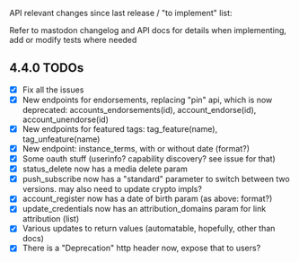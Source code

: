 API relevant changes since last release / "to implement" list:

Refer to mastodon changelog and API docs for details when implementing, add or modify tests where needed

4.4.0 TODOs
-----------
* [x] Fix all the issues
* [x] New endpoints for endorsements, replacing "pin" api, which is now deprecated: accounts_endorsements(id), account_endorse(id), account_unendorse(id)
* [x] New endpoints for featured tags: tag_feature(name), tag_unfeature(name)
* [x] New endpoint: instance_terms, with or without date (format?)
* [x] Some oauth stuff (userinfo? capability discovery? see issue for that)
* [x] status_delete now has a media delete param
* [x] push_subscribe now has a "standard" parameter to switch between two versions. may also need to update crypto impls?
* [x] account_register now has a date of birth param (as above: format?)
* [x] update_credentials now has an attribution_domains param for link attribution (list)
* [x] Various updates to return values (automatable, hopefully, other than docs)
* [x] There is a "Deprecation" http header now, expose that to users?
